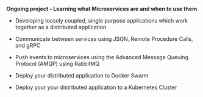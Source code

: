  **Ongoing project - Learning what Microservices are and when to use them**

* Developing loosely coupled, single purpose applications which work together as a distributed application

* Communicate between services using JSON, Remote Procedure Calls, and gRPC

* Push events to microservices using the Advanced Message Queuing Protocol (AMQP) using RabbitMQ

* Deploy your distributed application to Docker Swarm

* Deploy your your distributed application to a Kubernetes Cluster
